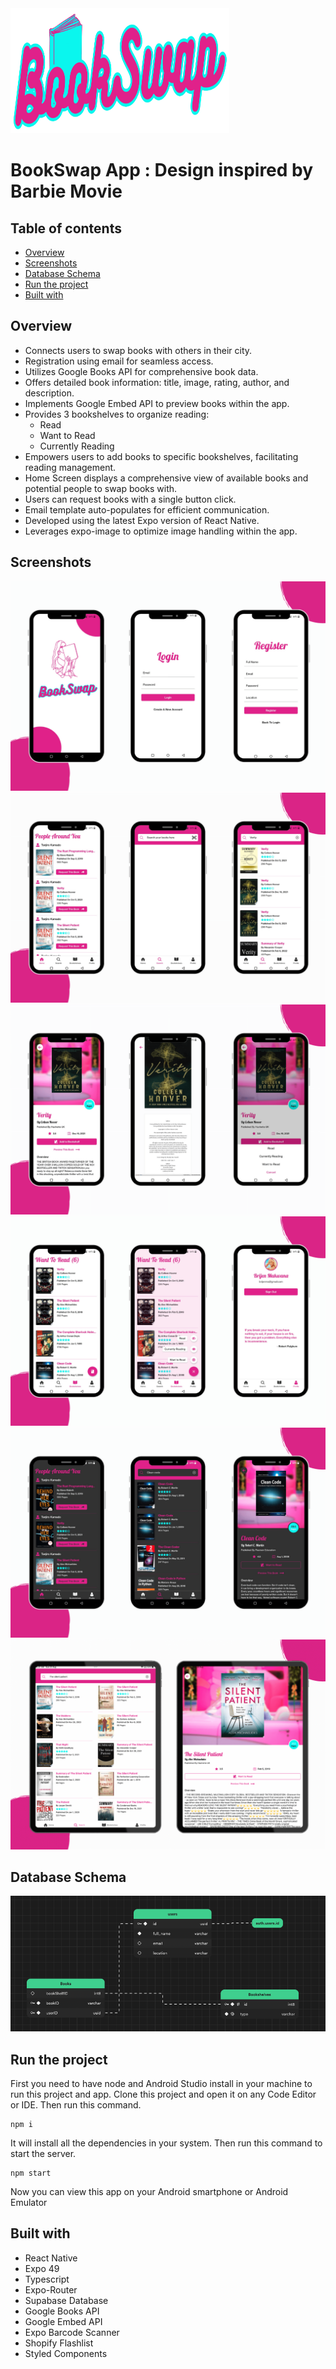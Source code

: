 <img src="./assets/images/logo.png" alt="app logo" width="350" height="200"/>

# BookSwap App : Design inspired by Barbie Movie

## Table of contents

- [Overview](#overview)
- [Screenshots](#screenshots)
- [Database Schema](#database-schema)
- [Run the project](#run-the-project)
- [Built with](#built-with)

## Overview

- Connects users to swap books with others in their city.
- Registration using email for seamless access.
- Utilizes Google Books API for comprehensive book data.
- Offers detailed book information: title, image, rating, author, and description.
- Implements Google Embed API to preview books within the app.
- Provides 3 bookshelves to organize reading:
  - Read
  - Want to Read
  - Currently Reading
- Empowers users to add books to specific bookshelves, facilitating reading management.
- Home Screen displays a comprehensive view of available books and potential people to swap books with.
- Users can request books with a single button click.
- Email template auto-populates for efficient communication.
- Developed using the latest Expo version of React Native.
- Leverages expo-image to optimize image handling within the app.

## Screenshots

<div>
  <img src="./assets/images/Screenshots/preview_1.png" alt="Screenshot 1">
  <img src="./assets/images/Screenshots/preview_2.png" alt="Screenshot 2">
  <img src="./assets/images/Screenshots/preview_3.png" alt="Screenshot 3">
  <img src="./assets/images/Screenshots/preview_4.png" alt="Screenshot 4">
  <img src="./assets/images/Screenshots/preview_5.png" alt="Screenshot 5">
  <img src="./assets/images/Screenshots/preview_6.png" alt="Screenshot 6">

</div>

## Database Schema

<div>
  <img src="./assets/images/Screenshots/database_schema.png" alt="database schema">
</div>

## Run the project

First you need to have node and Android Studio install in your machine to run this project and app.
Clone this project and open it on any Code Editor or IDE.
Then run this command.

```
npm i
```

It will install all the dependencies in your system. Then run this command to start the server.

```
npm start
```

Now you can view this app on your Android smartphone or Android Emulator

## Built with

- React Native
- Expo 49
- Typescript
- Expo-Router
- Supabase Database
- Google Books API
- Google Embed API
- Expo Barcode Scanner
- Shopify Flashlist
- Styled Components
